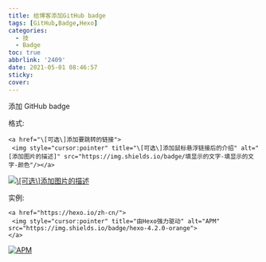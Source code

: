 ```yaml
---
title: 给博客添加GitHub badge
tags: [GitHub,Badge,Hexo]
categories:
  - 技
  - Badge
toc: true
abbrlink: '2409'
date: 2021-05-01 08:46:57
sticky:
cover:
---
```






添加 GitHub badge

格式:
```code
<a href="\[可选\]添加要跳转的链接">
 <img style="cursor:pointer" title="\[可选\]添加鼠标悬浮链接后的介绍" alt="[添加图片的描述]" src="https://img.shields.io/badge/填显示的文字-填显示的文字-颜色"/></a>
```
<a href="\[可选\]添加要跳转的链接">
 <img style="cursor:pointer" title="\[可选\]添加鼠标悬浮链接后的介绍" alt="\[可选\]添加图片的描述" src="https://img.shields.io/badge/填显示的文字-填显示的文字-颜色"/></a>

实例:

```code
<a href="https://hexo.io/zh-cn/">
 <img style="cursor:pointer" title="由Hexo强力驱动" alt="APM" src="https://img.shields.io/badge/hexo-4.2.0-orange">
</a>
```
<a href="https://hexo.io/zh-cn/">
 <img style="cursor:pointer" title="由Hexo强力驱动" alt="APM" src="https://img.shields.io/badge/hexo-4.2.0-orange"></a>



